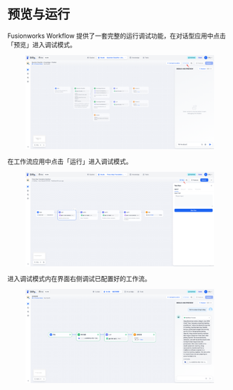 # 预览与运行

Fusionworks Workflow 提供了一套完整的运行调试功能，在对话型应用中点击「预览」进入调试模式。

<figure><img src="../../../.gitbook/assets/output (7).png" alt=""><figcaption></figcaption></figure>

在工作流应用中点击「运行」进入调试模式。

<figure><img src="../../../.gitbook/assets/output (1) (5).png" alt=""><figcaption></figcaption></figure>

进入调试模式内在界面右侧调试已配置好的工作流。

<figure><img src="../../../.gitbook/assets/output (2) (3).png" alt=""><figcaption></figcaption></figure>
